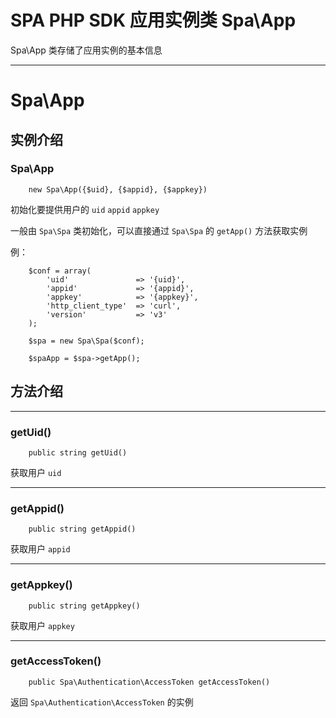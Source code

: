 # SPA PHP SDK 应用实例类 Spa\App

Spa\App 类存储了应用实例的基本信息

---

# Spa\App

## 实例介绍

### Spa\App

```
    new Spa\App({$uid}, {$appid}, {$appkey})
```

初始化要提供用户的 `uid` `appid` `appkey`

一般由 `Spa\Spa` 类初始化，可以直接通过 `Spa\Spa` 的 `getApp()` 方法获取实例

例：

```
    $conf = array(
        'uid'               => '{uid}',
        'appid'             => '{appid}',
        'appkey'            => '{appkey}',
        'http_client_type'  => 'curl',
        'version'           => 'v3'
    );

    $spa = new Spa\Spa($conf);

    $spaApp = $spa->getApp();
```

## 方法介绍

---

### getUid()

```
    public string getUid()
```

获取用户 `uid`

---

### getAppid()

```
    public string getAppid()
```

获取用户 `appid`

---

### getAppkey()

```
    public string getAppkey()
```

获取用户 `appkey`

---

### getAccessToken()

```
    public Spa\Authentication\AccessToken getAccessToken()
```

返回 `Spa\Authentication\AccessToken` 的实例
